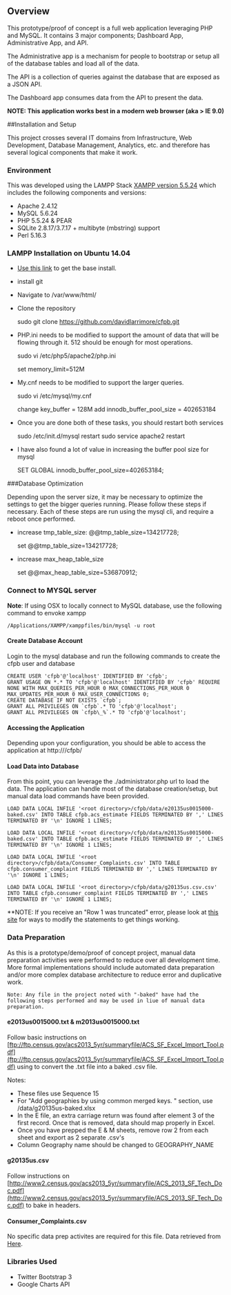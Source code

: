 ## Overview
This prototype/proof of concept is a full web application leveraging PHP and MySQL. It contains 3 major components; Dashboard App, Administrative App, and API.

The Administrative app is a mechanism for people to bootstrap or setup all of the database tables and load all of the data.

The API is a collection of queries against the database that are exposed as a JSON API.

The Dashboard app consumes data from the API to present the data.


**NOTE: This application works best in a modern web browser (aka > IE 9.0)**


##Installation and Setup

This project crosses several IT domains from Infrastructure, Web Development, Database Management, Analytics, etc. and therefore has several logical components that make it work.


### Environment

This was developed using the LAMPP Stack [XAMPP version 5.5.24](https://www.apachefriends.org/download.html) which includes the following components and versions:

* Apache 2.4.12
* MySQL 5.6.24
* PHP 5.5.24 & PEAR
* SQLite 2.8.17/3.7.17 + multibyte (mbstring) support
* Perl 5.16.3


### LAMPP Installation on Ubuntu 14.04

* [Use this link](http://howtoubuntu.org/how-to-install-lamp-on-ubuntu) to get the base install.
* install git
* Navigate to /var/www/html/
* Clone the repository

	sudo git clone https://github.com/davidlarrimore/cfpb.git

* PHP.ini needs to be modified to support the amount of data that will be flowing through it. 512 should be enough for most operations.

	sudo vi /etc/php5/apache2/php.ini

	set memory_limit=512M

* My.cnf needs to be modified to support the larger queries.

	sudo vi /etc/mysql/my.cnf

	change key_buffer              = 128M
	add innodb_buffer_pool_size = 402653184

* Once you are done both of these tasks, you should restart both services

	sudo /etc/init.d/mysql restart 
	sudo service apache2 restart

* I have also found a lot of value in increasing the buffer pool size for mysql

	SET GLOBAL innodb_buffer_pool_size=402653184;


###Database Optimization

Depending upon the server size, it may be necessary to optimize the settings to get the bigger queries running. Please follow these steps if necessary. Each of these steps are run using the mysql cli, and require a reboot once performed.


* increase tmp_table_size: @@tmp_table_size=134217728;

	set @@tmp_table_size=134217728;

* increase max_heap_table_size

	set @@max_heap_table_size=536870912;




### Connect to MYSQL server


**Note**: If using OSX to locally connect to MySQL database, use the following command to envoke xampp

	/Applications/XAMPP/xamppfiles/bin/mysql -u root



#### Create Database Account

Login to the mysql database and run the following commands to create the cfpb user and database

	CREATE USER 'cfpb'@'localhost' IDENTIFIED BY 'cfpb';
	GRANT USAGE ON *.* TO 'cfpb'@'localhost' IDENTIFIED BY 'cfpb' REQUIRE NONE WITH MAX_QUERIES_PER_HOUR 0 MAX_CONNECTIONS_PER_HOUR 0 MAX_UPDATES_PER_HOUR 0 MAX_USER_CONNECTIONS 0;
	CREATE DATABASE IF NOT EXISTS `cfpb`;
	GRANT ALL PRIVILEGES ON `cfpb`.* TO 'cfpb'@'localhost';
	GRANT ALL PRIVILEGES ON `cfpb\_%`.* TO 'cfpb'@'localhost';





#### Accessing the Application

Depending upon your configuration, you should be able to access the application at http://<hostname>/cfpb/


#### Load Data into Database

From this point, you can leverage the ./administrator.php url to load the data. The application can handle most of the database creation/setup, but manual data load commands have been provided.


	LOAD DATA LOCAL INFILE '<root directory>/cfpb/data/e20135us0015000-baked.csv' INTO TABLE cfpb.acs_estimate FIELDS TERMINATED BY ',' LINES TERMINATED BY '\n' IGNORE 1 LINES;

	LOAD DATA LOCAL INFILE '<root directory>/cfpb/data/m20135us0015000-baked.csv' INTO TABLE cfpb.acs_estimate FIELDS TERMINATED BY ',' LINES TERMINATED BY '\n' IGNORE 1 LINES;

	LOAD DATA LOCAL INFILE '<root directory>/cfpb/data/Consumer_Complaints.csv' INTO TABLE cfpb.consumer_complaint FIELDS TERMINATED BY ',' LINES TERMINATED BY '\n' IGNORE 1 LINES;

	LOAD DATA LOCAL INFILE '<root directory>/cfpb/data/g20135us.csv.csv' INTO TABLE cfpb.consumer_complaint FIELDS TERMINATED BY ',' LINES TERMINATED BY '\n' IGNORE 1 LINES;


**NOTE: If you receive an "Row 1 was truncated" error, please look at [this site](http://www.alanjames.org/2009/08/mysql-row-n-was-truncated-a-solution/) for ways to modify the statements to get things working.



### Data Preparation

As this is a prototype/demo/proof of concept project, manual data preparation activities were performed to reduce over all development time. More formal implementations should include automated data preparation and/or more complex database architecture to reduce error and duplicative work.

	Note: Any file in the project noted with "-baked" have had the following steps performed and may be used in liue of manual data preparation.


#### e2013us0015000.txt & m2013us0015000.txt


Follow basic instructions on [ftp://ftp.census.gov/acs2013_5yr/summaryfile/ACS_SF_Excel_Import_Tool.pdf](ftp://ftp.census.gov/acs2013_5yr/summaryfile/ACS_SF_Excel_Import_Tool.pdf) using  to convert the .txt file into a baked .csv file.


Notes:


* These files use Sequence 15
* For "Add geographies by using common merged keys. " section, use /data/g20135us-baked.xlsx
* In the E file, an extra carriage return was found after element 3 of the first record. Once that is removed, data should map properly in Excel.
* Once you have prepped the E & M sheets, remove row 2 from each sheet and export as 2 separate .csv's
* Column Geography name should be changed to GEOGRAPHY_NAME



#### g20135us.csv

Follow instructions on [http://www2.census.gov/acs2013_5yr/summaryfile/ACS_2013_SF_Tech_Doc.pdf](http://www2.census.gov/acs2013_5yr/summaryfile/ACS_2013_SF_Tech_Doc.pdf) to bake in headers.


#### Consumer_Complaints.csv

No specific data prep activites are required for this file. Data retrieved from [Here](http://www.consumerfinance.gov/complaintdatabase/#download-the-data).




### Libraries Used

* Twitter Bootstrap 3
* Google Charts API


